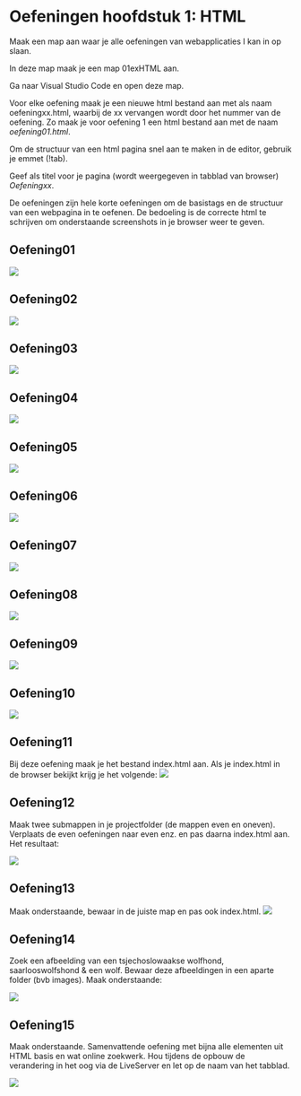 # Oefeningen hoofdstuk 1: HTML

Maak een map aan waar je alle oefeningen van webapplicaties I kan in op slaan.

In deze map maak je een map 01exHTML aan.

Ga naar Visual Studio Code en open deze map.

Voor elke oefening maak je een nieuwe html bestand aan met als naam oefeningxx.html, waarbij de xx vervangen wordt door het nummer van de oefening. Zo maak je voor oefening 1 een html bestand aan met de naam *oefening01.html*.

Om de structuur van een html pagina snel aan te maken in de editor, gebruik je emmet (!tab).

Geef als titel voor je pagina (wordt weergegeven in tabblad van browser) *Oefeningxx*.

De oefeningen zijn hele korte oefeningen om de basistags en de structuur van een webpagina in te oefenen.
De bedoeling is de correcte html te schrijven om onderstaande screenshots in je browser weer te geven.

## Oefening01
![](images/o1.png)

## Oefening02
![](images/o2.png)

## Oefening03
![](images/o3.png)

## Oefening04
![](images/o4.png)

## Oefening05
![](images/o5.png)

## Oefening06
![](images/o6.png)

## Oefening07
![](images/o7.png)

## Oefening08
![](images/o8.png)

## Oefening09
![](images/o9.png)

## Oefening10
![](images/o10.png)

## Oefening11
Bij deze oefening maak je het bestand index.html aan. Als je index.html in de browser bekijkt krijg je het volgende:
![](images/o11.png)

## Oefening12
Maak twee submappen in je projectfolder (de mappen even en oneven). Verplaats de even oefeningen naar even enz. en pas daarna index.html aan. Het resultaat:

![](images/o12.png)

## Oefening13
Maak onderstaande, bewaar in de juiste map en pas ook index.html.
![](images/o13.png)

## Oefening14
Zoek een afbeelding van een tsjechoslowaakse wolfhond, saarlooswolfshond & een wolf.
Bewaar deze afbeeldingen in een aparte folder (bvb images).
Maak onderstaande:

![](images/o14.png)

## Oefening15
Maak onderstaande. Samenvattende oefening met bijna alle elementen uit HTML basis en wat online zoekwerk.
Hou tijdens de opbouw de verandering in het oog via de LiveServer en let op de naam van het tabblad.

![](images/o15.PNG)
